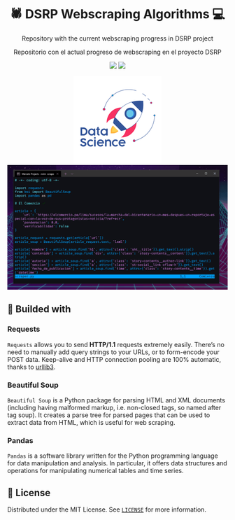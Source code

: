 <h1 align="center">🕷️ DSRP Webscraping Algorithms 💻</h1> 

<p align="center">
    Repository with the current webscraping progress in DSRP project
</p>
<p align="center">
    Repositorio con el actual progreso de webscraping en el proyecto DSRP
</p>


<p align="center">
    <a href="/"><img src="https://img.shields.io/static/v1?label=Beautiful%20Soup&message=v4.6.3&color=3776AB&logo=python" /></a>
    <a href="/"><img src="https://img.shields.io/static/v1?label=Pandas&message=v1.1.5&color=150458&logo=pandas" /></a>
</p>

<p align="center">
    <img src="./.github/icons/dsrp_logo.png" />
    <img src="./.github/code_preview.gif" />
</p>


## 🔨 Builded with
### Requests
`Requests` allows you to send **HTTP/1.1** requests extremely easily. There’s no need to manually add query strings to your URLs, or to form-encode your POST data. Keep-alive and HTTP connection pooling are 100% automatic, thanks to [urllib3](https://github.com/urllib3/urllib3).

### Beautiful Soup
`Beautiful Soup` is a Python package for parsing HTML and XML documents (including having malformed markup, i.e. non-closed tags, so named after tag soup). It creates a parse tree for parsed pages that can be used to extract data from HTML, which is useful for web scraping.

### Pandas
`Pandas` is a software library written for the Python programming language for data manipulation and analysis. In particular, it offers data structures and operations for manipulating numerical tables and time series.

## 📃 License
Distributed under the MIT License.
See [`LICENSE`](./LICENSE) for more information.

